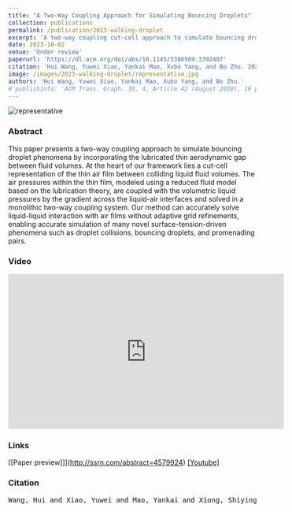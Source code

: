 ```yaml
---
title: "A Two-Way Coupling Approach for Simulating Bouncing Droplets"
collection: publications
permalink: /publication/2023-walking-droplet
excerpt: 'A two-way coupling cut-cell approach to simulate bouncing droplet phenomena by incorporating the lubricated thin aerodynamic gap between fluid volumes'
date: 2023-10-02
venue: 'Under review'
paperurl: 'https://dl.acm.org/doi/abs/10.1145/3386569.3392487'
citation: 'Hui Wang, Yuwei Xiao, Yankai Mao, Xubo Yang, and Bo Zhu. 2023. A Two-Way Coupling Approach for Simulating Bouncing Droplets. Under review'
image: /images/2023-walking-droplet/representative.jpg
authors: 'Hui Wang, Yuwei Xiao, Yankai Mao, Xubo Yang, and Bo Zhu.'
# publishinfo: 'ACM Trans. Graph. 39, 4, Article 42 (August 2020), 16 pages.'
---
```


![representative](/images/2023-walking-droplet/representative.jpg)

### Abstract

This paper presents a two-way coupling approach to simulate bouncing droplet phenomena by incorporating the lubricated thin aerodynamic gap between fluid volumes. At the heart of our framework lies a cut-cell representation of the thin air film between colliding liquid fluid volumes. The air pressures within the thin film, modeled using a reduced fluid model based on the lubrication theory, are coupled with the volumetric liquid pressures by the gradient across the liquid-air interfaces and solved in a monolithic two-way coupling system. Our method can accurately solve liquid-liquid interaction with air films without adaptive grid refinements, enabling accurate simulation of many novel surface-tension-driven phenomena such as droplet collisions, bouncing droplets, and promenading pairs.


### Video

<iframe width="560" height="315" src="https://www.youtube.com/embed/WxcVmrmByVU?si=fm79BnCM6AcivJTh" title="YouTube video player" frameborder="0" allow="accelerometer; autoplay; clipboard-write; encrypted-media; gyroscope; picture-in-picture; web-share" allowfullscreen></iframe>

### Links

[[Paper preview]]](http://ssrn.com/abstract=4579924)
[[Youtube]](https://www.youtube.com/watch?v=WxcVmrmByVU)

### Citation


<pre>
Wang, Hui and Xiao, Yuwei and Mao, Yankai and Xiong, Shiying and Yang, Xubo and Zhu, Bo, A Two-Way Coupling Approach for Simulating Bouncing Droplets. Available at SSRN: https://ssrn.com/abstract=4579924 or http://dx.doi.org/10.2139/ssrn.4579924
</pre>
